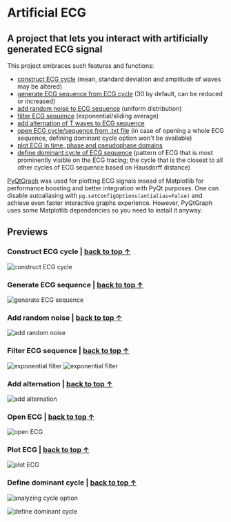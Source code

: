 # Artificial ECG

## A project that lets you interact with artificially generated ECG signal

This project embraces such features and functions:
 - [construct ECG cycle](https://github.com/xphoenixua/artificial-ecg/blob/master/README.md#construct-ecg-cycle--back-to-top-) (mean, standard deviation and amplitude of waves may be altered)
 - [generate ECG sequence from ECG cycle](https://github.com/xphoenixua/artificial-ecg/blob/master/README.md#generate-ecg-sequence--back-to-top-) (30 by default, can be reduced or increased)
 - [add random noise to ECG sequence](https://github.com/xphoenixua/artificial-ecg/blob/master/README.md#add-random-noise--back-to-top-) (uniform distribution)
 - [filter ECG sequence](https://github.com/xphoenixua/artificial-ecg/blob/master/README.md#filter-ecg-sequence--back-to-top-) (exponential/sliding average)
 - [add alternation of T waves to ECG sequence](https://github.com/xphoenixua/artificial-ecg/blob/master/README.md#add-alternation--back-to-top-)
 - [open ECG cycle/sequence from .txt file](https://github.com/xphoenixua/artificial-ecg/blob/master/README.md#open-ecg--back-to-top-) (in case of opening a whole ECG sequence, defining dominant cycle option won't be available)
 - [plot ECG in time, phase and pseudophase domains](https://github.com/xphoenixua/artificial-ecg/blob/master/README.md#plot-ecg--back-to-top-)
 - [define dominant cycle of ECG sequence](https://github.com/xphoenixua/artificial-ecg/blob/master/README.md#define-dominant-cycle--back-to-top-) (pattern of ECG that is most prominently visible on the ECG tracing; the cycle that is the closest to all other cycles of ECG sequence based on Hausdorff distance)

[PyQtGraph](https://www.pyqtgraph.org/) was used for plotting ECG signals insead of Matplotlib for performance boosting and better integration with PyQt purposes. One can disable autoaliasing with `pg.setConfigOptions(antialias=False)` and achieve even faster interactive graphs experience. However, PyQtGraph uses some Matplotlib dependencies so you need to install it anyway.

## Previews

### Construct ECG cycle | [back to top ↑](#a-project-that-lets-you-interact-with-artificially-generated-ecg-signal)
![construct ECG cycle](assets/construct_eeg_cycle.png)

### Generate ECG sequence | [back to top ↑](#a-project-that-lets-you-interact-with-artificially-generated-ecg-signal)

![generate ECG sequence](assets/generate_ecg_sequence.png)

### Add random noise | [back to top ↑](#a-project-that-lets-you-interact-with-artificially-generated-ecg-signal)

![add random noise](assets/add_noise.png)

### Filter ECG sequence | [back to top ↑](#a-project-that-lets-you-interact-with-artificially-generated-ecg-signal)

![exponential filter](assets/exponential_filter.png)
![exponential filter](assets/sliding_average_filter.png)

### Add alternation | [back to top ↑](#a-project-that-lets-you-interact-with-artificially-generated-ecg-signal)

![add alternation](assets/add_alternation.png) 

### Open ECG | [back to top ↑](#a-project-that-lets-you-interact-with-artificially-generated-ecg-signal)

![open ECG](assets/open_ecg.png)

### Plot ECG | [back to top ↑](#a-project-that-lets-you-interact-with-artificially-generated-ecg-signal)

![plot ECG](assets/plot_ecg.png)

### Define dominant cycle | [back to top ↑](#a-project-that-lets-you-interact-with-artificially-generated-ecg-signal)

![analyzing cycle option](assets/analyzing_option.png)

![define dominant cycle](assets/dominant_cycle.png)
